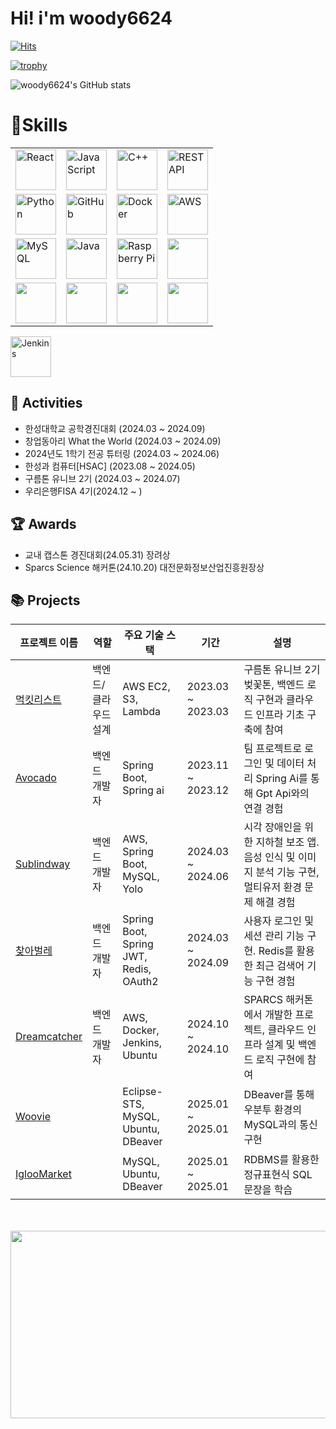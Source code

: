 # Hi! i'm woody6624 
[![Hits](https://hits.seeyoufarm.com/api/count/incr/badge.svg?url=https%3A%2F%2Fgithub.com%2Fwoody6624%2Fhit-counter&count_bg=%2379C83D&title_bg=%23555555&icon=&icon_color=%23E7E7E7&title=hits&edge_flat=false)](https://hits.seeyoufarm.com)


[![trophy](https://github-profile-trophy.vercel.app/?username=woody6624)](https://github.com/woody6624/github-profile-trophy)


![woody6624's GitHub stats](https://github-readme-stats.vercel.app/api?username=woody6624&show_icons=true&theme=radical)

# 💪Skills
<table style="border-collapse: collapse;">
  <tr>
    <td><img src="https://techstack-generator.vercel.app/react-icon.svg" alt="React" width="65" height="65" /></td>
    <td><img src="https://techstack-generator.vercel.app/js-icon.svg" alt="JavaScript" width="65" height="65" /></td>
    <td><img src="https://techstack-generator.vercel.app/cpp-icon.svg" alt="C++" width="65" height="65" /></td>
    <td><img src="https://techstack-generator.vercel.app/restapi-icon.svg" alt="REST API" width="65" height="65" /></td>
  </tr>
  <tr>
    <td><img src="https://techstack-generator.vercel.app/python-icon.svg" alt="Python" width="65" height="65" /></td>
    <td><img src="https://techstack-generator.vercel.app/github-icon.svg" alt="GitHub" width="65" height="65" /></td>
    <td><img src="https://techstack-generator.vercel.app/docker-icon.svg" alt="Docker" width="65" height="65" /></td>
    <td><img src="https://techstack-generator.vercel.app/aws-icon.svg" alt="AWS" width="65" height="65" /></td>
  </tr>
  <tr>
    <td><img src="https://techstack-generator.vercel.app/mysql-icon.svg" alt="MySQL" width="65" height="65" /></td>
    <td><img src="https://techstack-generator.vercel.app/java-icon.svg" alt="Java" width="65" height="65" /></td>
    <td><img src="https://techstack-generator.vercel.app/raspberrypi-icon.svg" alt="Raspberry Pi" width="65" height="65" /></td>
    <td><img src="https://skillicons.dev/icons?i=elasticsearch"  width="65" height="65"/></td>
  </tr>
  <tr>
    <td><img src="https://skillicons.dev/icons?i=githubactions"  width="65" height="65"/></td>
    <td><img src="https://skillicons.dev/icons?i=jenkins"  width="65" height="65"/></td>
    <td><img src="https://skillicons.dev/icons?i=linux"  width="65" height="65"/></td>
    <td><img src="https://skillicons.dev/icons?i=spring"  width="65" height="65"/></td>
  </tr>
  
</table>
<td><img src="https://techstack-generator.vercel.app/jenkins-icon.svg" alt="Jenkins" width="65" height="65" /></td>

## 🎒 Activities
- 한성대학교 공학경진대회 (2024.03 ~ 2024.09)
- 창업동아리 What the World (2024.03 ~ 2024.09)
- 2024년도 1학기 전공 튜터링 (2024.03 ~ 2024.06)
- 한성과 컴퓨터[HSAC] (2023.08 ~ 2024.05)
- 구름톤 유니브 2기 (2024.03 ~ 2024.07)
- 우리은행FISA 4기(2024.12 ~ )

## 🏆 Awards
- 교내 캡스톤 경진대회(24.05.31) 장려상
- Sparcs Science 해커톤(24.10.20) 대전문화정보산업진흥원장상

## 📚 Projects

| **프로젝트 이름**                                                                                  | **역할**          | **주요 기술 스택**              | **기간**       | **설명**                                                                                   |
|----------------------------------------------------------------------------------------------------|-------------------|----------------------------------|----------------|-------------------------------------------------------------------------------------------|
| [먹킷리스트](https://github.com/9oormthon-univ/2024_BEOTKKOTTHON_TEAM_2_BE_2)                            | 백엔드/클라우드 설계 | AWS EC2, S3, Lambda              | 2023.03 ~ 2023.03 | 구름톤 유니브 2기 벚꽃톤, 백엔드 로직 구현과 클라우드 인프라 기초 구축에 참여        |
| [Avocado](https://github.com/Avocado-HSU/Avocado-Backend)                                                    | 백엔드 개발자     | Spring Boot, Spring ai          | 2023.11 ~ 2023.12 | 팀 프로젝트로 로그인 및 데이터 처리 Spring Ai를 통해 Gpt Api와의 연결 경험              |
| [Sublindway](https://github.com/woody6624/Backend_Sublindway_Server)                                 | 백엔드 개발자     | AWS, Spring Boot, MySQL, Yolo       | 2024.03 ~ 2024.06 | 시각 장애인을 위한 지하철 보조 앱. 음성 인식 및 이미지 분석 기능 구현, 멀티유저 환경 문제 해결 경험    |
| [찾아벌레](https://github.com/Avocado-HSU)                                                | 백엔드 개발자     | Spring Boot, Spring JWT, Redis, OAuth2          | 2024.03 ~ 2024.09 | 사용자 로그인 및 세션 관리 기능 구현. Redis를 활용한 최근 검색어 기능 구현 경험             |
| [Dreamcatcher](https://github.com/Sparcs-Science-Hackathon-2024-A14)                                           | 백엔드 개발자     | AWS, Docker, Jenkins, Ubuntu     | 2024.10 ~ 2024.10 | SPARCS 해커톤에서 개발한 프로젝트, 클라우드 인프라 설계 및 백엔드 로직 구현에 참여              |
| [Woovie](https://github.com/TeamKim-fisa/Woovie)           |                            |   Eclipse-STS, MySQL, Ubuntu, DBeaver           | 2025.01 ~ 2025.01 | DBeaver를 통해 우분투 환경의 MySQL과의 통신 구현              |
| [IglooMarket](https://github.com/IglooMarket)           |                            |   MySQL, Ubuntu, DBeaver           | 2025.01 ~ 2025.01 | RDBMS를 활용한 정규표현식 SQL문장을 학습              |



<br>
<br>
<a href="https://github.com/devxb/gitanimals">
<img
  src="https://render.gitanimals.org/farms/woody6624"
  width="600"
  height="300"
/>
</a>
